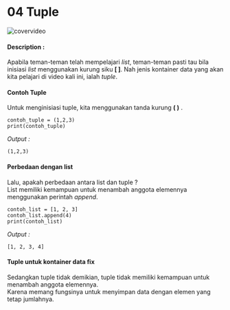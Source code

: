 # 04 Tuple

![covervideo](http://bit.ly/makeaicovervideo)

#### **Description :**
Apabila teman-teman telah mempelajari *list*, teman-teman pasti tau bila inisiasi *list* menggunakan kurung siku **[ ]**. Nah jenis kontainer data yang akan kita pelajari di video kali ini, ialah *tuple*.
#### Contoh Tuple
Untuk menginisiasi tuple, kita menggunakan tanda kurung **( )** .
``` 
contoh_tuple = (1,2,3)
print(contoh_tuple)
```
*Output :*
```
(1,2,3)
```
#### Perbedaan dengan list
Lalu, apakah perbedaan antara list dan tuple ?<br>
List memiliki kemampuan untuk menambah anggota elemennya menggunakan perintah *append*.
```
contoh_list = [1, 2, 3] 
contoh_list.append(4) 
print(contoh_list)
```
*Output :*
```
[1, 2, 3, 4]
```
#### Tuple untuk kontainer data fix
Sedangkan tuple tidak demikian, tuple tidak memiliki kemampuan untuk menambah anggota elemennya.<br>
Karena memang fungsinya untuk menyimpan data dengan elemen yang tetap jumlahnya.